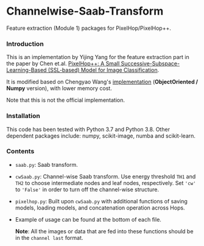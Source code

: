 # Channelwise-Saab-Transform
Feature extraction (Module 1) packages for PixelHop/PixelHop++.

### Introduction
This is an implementation by Yijing Yang for the feature extraction part in the paper by Chen et.al. [PixelHop++: A Small Successive-Subspace-Learning-Based (SSL-based) Model for Image Classification](https://arxiv.org/abs/2002.03141). 

It is modified based on Chengyao Wang's [implementation](https://github.com/ChengyaoWang/PixelHop-_c-wSaab) (**ObjectOriented / Numpy** version), with lower memory cost. 

Note that this is not the official implementation. 

### Installation
This code has been tested with Python 3.7 and Python 3.8. Other dependent packages include: numpy, scikit-image, numba and scikit-learn.

### Contents
* `saab.py`: Saab transform.
* `cwSaab.py`: Channel-wise Saab transform. Use energy threshold `TH1` and `TH2` to choose intermediate nodes and leaf nodes, respectively. Set `'cw'` to `'False'`  in order to turn off the channel-wise structure.
* `pixelhop.py`: Built upon `cwSaab.py` with additional functions of saving models, loading models, and concatenation operation across Hops.
* Example of usage can be found at the bottom of each file. 

  **Note**: All the images or data that are fed into these functions should be in the `channel last` format.
